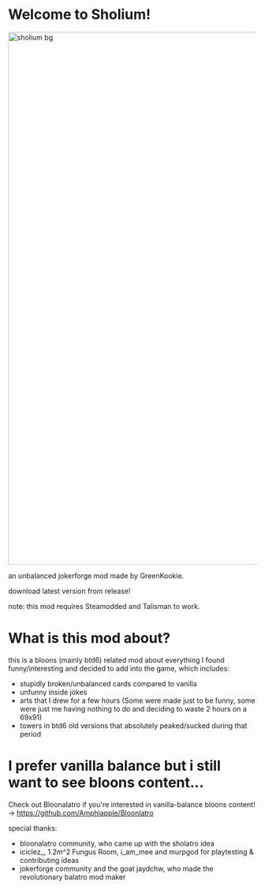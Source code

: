 # Welcome to Sholium!

<img width="1920" height="1080" alt="sholium bg" src="https://github.com/user-attachments/assets/5fbffa77-7a2c-4242-81c7-ce962d3f8e99" />

an unbalanced jokerforge mod made by GreenKookie.

download latest version from release!

note: this mod requires Steamodded and Talisman to work.

# What is this mod about?
this is a bloons (mainly btd6) related mod about everything I found funny/interesting and decided to add into the game, which includes:
- stupidly broken/unbalanced cards compared to vanilla
- unfunny inside jokes
- arts that I drew for a few hours (Some were made just to be funny, some were just me having nothing to do and deciding to waste 2 hours on a 69x91)
- towers in btd6 old versions that absolutely peaked/sucked during that period

# I prefer vanilla balance but i still want to see bloons content...
Check out Bloonalatro if you're interested in vanilla-balance bloons content! -> https://github.com/Amphiapple/Bloonlatro

special thanks:
- bloonalatro community, who came up with the sholatro idea
- iciclez_, 1.2m^2 Fungus Room, i_am_mee and murpgod for playtesting & contributing ideas
- jokerforge community and the goat jaydchw, who made the revolutionary balatro mod maker

